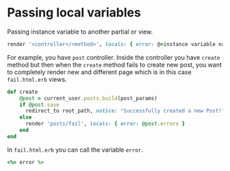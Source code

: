 # Passing local variables

Passing instance variable to another partial or view.

```ruby
render '<controller>/<method>', locals: { error: @<instance variable name> }
```

For example, you have `post` controller. Inside the controller you have `create` method but then when the `create` method fails to create new post, you want to completely render new and different page which is in this case `fail.html.erb` views.

```ruby
def create
    @post = current_user.posts.build(post_params)
    if @post.save
      redirect_to root_path, notice: "Successfully created a new Post!"
    else
      render 'posts/fail', locals: { error: @post.errors }
    end
end
```

In `fail.html.erb` you can call the variable `error`.
```ruby
<%= error %>
```